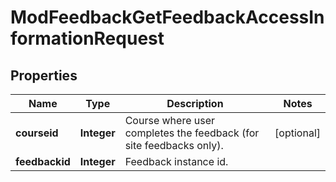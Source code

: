 

# ModFeedbackGetFeedbackAccessInformationRequest


## Properties

| Name | Type | Description | Notes |
|------------ | ------------- | ------------- | -------------|
|**courseid** | **Integer** | Course where user completes the feedback (for site feedbacks only). |  [optional] |
|**feedbackid** | **Integer** | Feedback instance id. |  |



